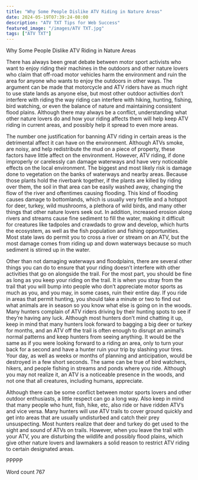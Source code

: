 ```yaml
---
title: "Why Some People Dislike ATV Riding in Nature Areas"
date: 2024-05-19T07:39:24-08:00
description: "ATV TXT Tips for Web Success"
featured_image: "/images/ATV TXT.jpg"
tags: ["ATV TXT"]
---
```


Why Some People Dislike ATV Riding in Nature Areas

There has always been great debate between motor sport activists who want to enjoy riding their machines in the outdoors and other nature lovers who claim that off-road motor vehicles harm the environment and ruin the area for anyone who wants to enjoy the outdoors in other ways.  The argument can be made that motorcycle and ATV riders have as much right to use state lands as anyone else, but most other outdoor activities don’t interfere with riding the way riding can interfere with hiking, hunting, fishing, bird watching, or even the balance of nature and maintaining consistent flood plains.  Although there may always be a conflict, understanding what other nature lovers do and how your riding affects them will help keep ATV riding in current areas, and possibly help it spread to even more areas.

The number one justification for banning ATV riding in certain areas is the detrimental affect it can have on the environment.  Although ATVs smoke, are noisy, and help redistribute the mud on a piece of property, these factors have little affect on the environment.  However, ATV riding, if done improperly or carelessly can damage waterways and have very noticeable effects on the local environment.  The biggest and most likely risk is damage done to vegetation on the banks of waterways and nearby areas.  Because those plants hold the riverbank together, if the plants are killed by riding over them, the soil in that area can be easily washed away, changing the flow of the river and oftentimes causing flooding.  This kind of flooding causes damage to bottomlands, which is usually very fertile and a hotspot for deer, turkey, wild mushrooms, a plethora of wild birds, and many other things that other nature lovers seek out.  In addition, increased erosion along rivers and streams cause fine sediment to fill the water, making it difficult for creatures like tadpoles and crawdads to grow and develop, which hurts the ecosystem, as well as the fish population and fishing opportunities.  Most state laws do permit you to cross a river or stream on an ATV, but the most damage comes from riding up and down waterways because so much sediment is stirred up in the water.

Other than not damaging waterways and floodplains, there are several other things you can do to ensure that your riding doesn’t interfere with other activities that go on alongside the trail.  For the most part, you should be fine as long as you keep your riding on the trail.  It is when you stray from the trail that you will bump into people who don’t appreciate motor sports as much as you, and you may, in some cases, ruin their entire day.  If you ride in areas that permit hunting, you should take a minute or two to find out what animals are in season so you know what else is going on in the woods.  Many hunters complain of ATV riders driving by their hunting spots to see if they’re having any luck.  Although most hunters don’t mind chatting it up, keep in mind that many hunters look forward to bagging a big deer or turkey for months, and an ATV off the trail is often enough to disrupt an animal’s normal patterns and keep hunters from seeing anything.  It would be the same as if you were looking forward to a riding an area, only to turn your back for a second and have a hunter ruin your trip by slashing your tires.  Your day, as well as weeks or months of planning and anticipation, would be destroyed in a few short seconds.  The same can be true of bird watchers, hikers, and people fishing in streams and ponds where you ride.  Although you may not realize it, an ATV is a noticeable presence in the woods, and not one that all creatures, including humans, appreciate.

Although there can be some conflict between motor sports lovers and other outdoor enthusiasts, a little respect can go a long way.  Also keep in mind that many people who hunt, fish, hike, etc, also ride or have ridden ATV’s and vice versa.  Many hunters will use ATV trails to cover ground quickly and get into areas that are usually undisturbed and catch their prey unsuspecting.  Most hunters realize that deer and turkey do get used to the sight and sound of ATVs on trails.  However, when you leave the trail with your ATV, you are disturbing the wildlife and possibly flood plains, which give other nature lovers and lawmakers a solid reason to restrict ATV riding to certain designated areas.

PPPPP

Word count 767


